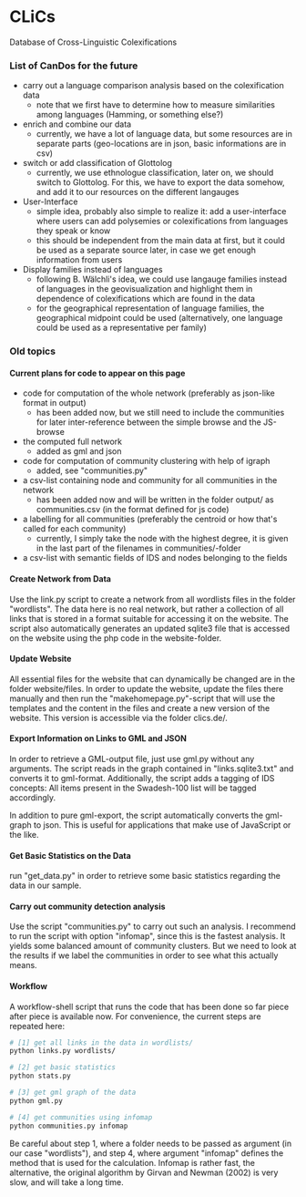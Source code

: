 CLiCs
=====

Database of Cross-Linguistic Colexifications

### List of CanDos for the future

* carry out a language comparison analysis based on the colexification data
  - note that we first have to determine how to measure similarities among languages (Hamming, or something else?)
* enrich and combine our data
  - currently, we have a lot of language data, but some resources are in separate parts (geo-locations are in json, basic informations are in csv)
* switch or add classification of Glottolog
  - currently, we use ethnologue classification, later on, we should switch to Glottolog. For this, we have to export the data somehow, and add it to our resources on the different langauges
* User-Interface
  - simple idea, probably also simple to realize it: add a user-interface where users can add polysemies or colexifications from languages they speak or know
  - this should be independent from the main data at first, but it could be used as a separate source later, in case we get enough information from users
* Display families instead of languages
  - following B. Wälchli's idea, we could use langauge families instead of languages in the geovisualization and highlight them in dependence of colexifications which are found in the data
  - for the geographical representation of language families, the geographical midpoint could be used (alternatively, one language could be used as a representative per family)




### Old topics

#### Current plans for code to appear on this page

* code for computation of the whole network (preferably as json-like format in output)
  - has been added now, but we still need to include the communities for later inter-reference between the simple browse and the JS-browse
* the computed full network
  - added as gml and json
* code for computation of community clustering with help of igraph
  - added, see "communities.py"
* a csv-list containing node and community for all communities in the network
  - has been added now and will be written in the folder output/ as communities.csv (in the format defined for js code)
* a labelling for all communities (preferably the centroid or how that's called for each community)
  - currently, I simply take the node with the highest degree, it is given in the last part of the filenames in communities/-folder
* a csv-list with semantic fields of IDS and nodes belonging to the fields

#### Create Network from Data

Use the link.py script to create a network from all wordlists files in the folder "wordlists". The data here is no real network, but rather a collection of all links that is stored in a format suitable for accessing it on the website. The script also automatically generates an updated sqlite3 file that is accessed on the website using the php code in the website-folder.

#### Update Website

All essential files for the website that can dynamically be changed are in the folder website/files. In order to update the website, update the files there manually and then run the "makehomepage.py"-script that will use the templates and the content in the files and create a new version of the website. This version is accessible via the folder clics.de/.

#### Export Information on Links to GML and JSON

In order to retrieve a GML-output file, just use gml.py without any arguments. The script reads in the graph contained in "links.sqlite3.txt" and converts it to gml-format. Additionally, the script adds a tagging of IDS concepts: All items present in the Swadesh-100 list will be tagged accordingly.

In addition to pure gml-export, the script automatically converts the gml-graph to json. This is useful for applications that make use of JavaScript or the like.

#### Get Basic Statistics on the Data

run "get\_data.py" in order to retrieve some basic statistics regarding the data in our sample.

#### Carry out community detection analysis

Use the script "communities.py" to carry out such an analysis. 
I recommend to run the script with option "infomap", since this is the fastest analysis. It yields some balanced amount of community clusters. But we need to look at the results
if we label the communities in order to see what this actually means.

#### Workflow

A workflow-shell script that runs the code that has been done so far piece after piece is available now. For convenience, the current steps are repeated here:

```bash
# [1] get all links in the data in wordlists/
python links.py wordlists/

# [2] get basic statistics
python stats.py

# [3] get gml graph of the data
python gml.py

# [4] get communities using infomap
python communities.py infomap
```

Be careful about step 1, where a folder needs to be passed as argument (in our case "wordlists"), and step 4, where argument "infomap" defines the method that is used for the calculation. Infomap is rather fast, the alternative, the original algorithm by Girvan and Newman (2002) is very slow, and will take a long time.
